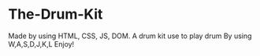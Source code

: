 # The-Drum-Kit

Made by using HTML, CSS, JS, DOM.
A drum kit use to play drum
By using W,A,S,D,J,K,L
Enjoy!
